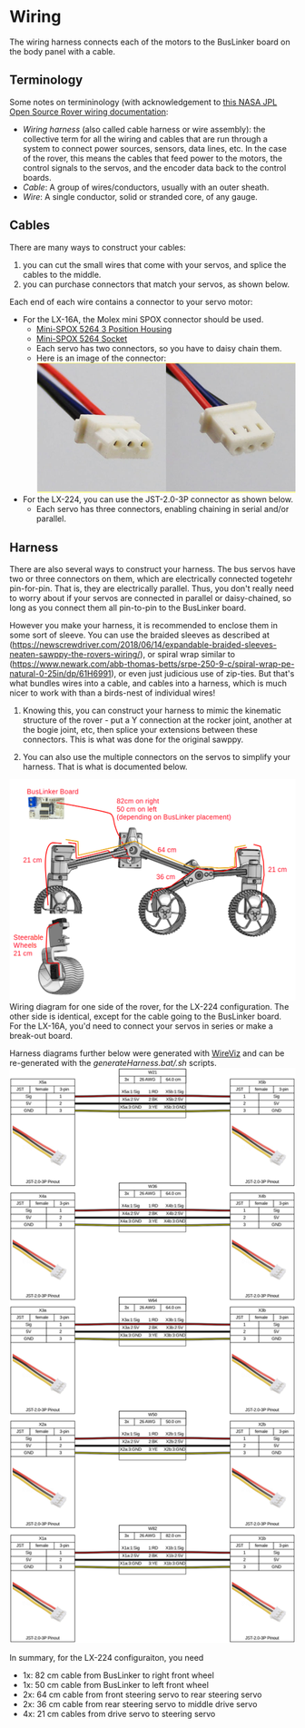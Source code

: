 # Wiring

The wiring harness connects each of the motors to the BusLinker board on the
body panel with a cable.

## Terminology
Some notes on termininology (with acknowledgement to
[this NASA JPL Open Source Rover wiring documentation](https://github.com/nasa-jpl/open-source-rover/tree/master/electrical/wiring):
* *Wiring harness* (also called cable harness or wire assembly): the collective term for all the wiring and cables that are run through a system to connect power sources, sensors, data lines, etc. In the case of the rover, this means the cables that feed power to the motors, the control signals to the servos, and the encoder data back to the control boards.
* *Cable*: A group of wires/conductors, usually with an outer sheath.
* *Wire*: A single conductor, solid or stranded core, of any gauge.

## Cables

There are many ways to construct your cables:
1) you can cut the small wires that come with your servos, and splice the cables to the middle.
2) you can purchase connectors that match your servos, as shown below.

Each end of each wire contains a connector to your servo motor:
* For the LX-16A, the Molex mini SPOX connector should be used.
    * [Mini-SPOX 5264 3 Position Housing](https://www.newark.com/molex/50-37-5033/connector-rcpt-3pos-1row-2-5mm/dp/57H1785)
    * [Mini-SPOX 5264 Socket](https://www.newark.com/molex/08-70-1040/contact-socket-22awg-crimp/dp/54H5573)
    * Each servo has two connectors, so you have to daisy chain them.
    * Here is an image of the connector:
      ![Mini-SPOX 3 Position Connector](connector_images/molex-5264-3P-2.png)
* For the LX-224, you can use the JST-2.0-3P connector as shown below.
    * Each servo has three connectors, enabling chaining in serial and/or parallel.

## Harness
There are also several ways to construct your harness.  The bus servos have two or three connectors on them, which are electrically connected togetehr pin-for-pin.  That is, they are electrically parallel.  Thus, you don't really need to worry about if your servos are connected in parallel or daisy-chained, so long as you connect them all pin-to-pin to the BusLinker board.

However you make your harness, it is recommended to enclose them in some sort of sleeve.  You can use the braided sleeves as described at (https://newscrewdriver.com/2018/06/14/expandable-braided-sleeves-neaten-sawppy-the-rovers-wiring/), or spiral wrap similar to (https://www.newark.com/abb-thomas-betts/srpe-250-9-c/spiral-wrap-pe-natural-0-25in/dp/61H6991), or even just judicious use of zip-ties.  But that's what bundles wires into a cable, and cables into a harness, which is much nicer to work with than a birds-nest of individual wires!

1) Knowing this, you can construct your harness to mimic the kinematic structure of the rover - put a Y connection at the rocker joint, another at the bogie joint, etc, then splice your extensions between these connectors.  This is what was done for the original sawppy.

2) You can also use the multiple connectors on the servos to simplify your harness.  That is what is documented below.

![Wiring Overview](overview.png)
Wiring diagram for one side of the rover, for the LX-224 configuration.  The other side is identical, except for the cable going to the BusLinker board.  For the LX-16A, you'd need to connect your servos in series or make a break-out board.

Harness diagrams further below were generated with [WireViz](https://github.com/wireviz/WireViz/) and can be re-generated with the *generateHarness.bat/.sh* scripts.
![Harness Details](harness.png)

In summary, for the LX-224 configuraiton, you need
* 1x: 82 cm cable from BusLinker to right front wheel
* 1x: 50 cm cable from BusLinker to left front wheel
* 2x: 64 cm cable from front steering servo to rear steering servo
* 2x: 36 cm cable from rear steering servo to middle drive servo
* 4x: 21 cm cables from drive servo to steering servo

